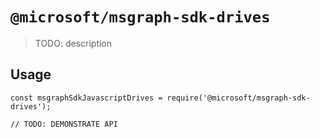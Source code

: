 # `@microsoft/msgraph-sdk-drives`

> TODO: description

## Usage

```
const msgraphSdkJavascriptDrives = require('@microsoft/msgraph-sdk-drives');

// TODO: DEMONSTRATE API
```
